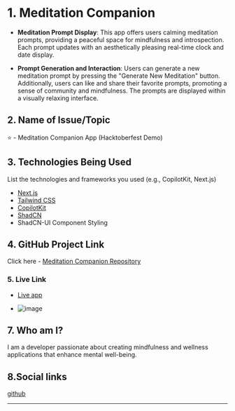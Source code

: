 

# 1. Meditation Companion
- **Meditation Prompt Display**: This app offers users calming meditation prompts, providing a peaceful space for mindfulness and introspection. Each prompt updates with an aesthetically pleasing real-time clock and date display.

- **Prompt Generation and Interaction**: Users can generate a new meditation prompt by pressing the "Generate New Meditation" button. Additionally, users can like and share their favorite prompts, promoting a sense of community and mindfulness. The prompts are displayed within a visually relaxing interface.

## 2. Name of Issue/Topic

⭐  - Meditation Companion App (Hacktoberfest Demo) 
## 3. Technologies Being Used

List the technologies and frameworks you used (e.g., CopilotKit, Next.js)
- [Next.js](https://nextjs.org)
- [Tailwind CSS](https://tailwindcss.com)
- [CopilotKit](https://copilotkit.ai)
- [ShadCN](https://ui.shadcn.com)
- ShadCN-UI Component Styling

## 4. GitHub Project Link

Click here - [Meditation Companion Repository](https://github.com/PentesterPriyanshu/meditation-companion)

### 5. Live Link

- [Live app](https://meditation-companion.vercel.app/)

- ![image](https://github.com/user-attachments/assets/cd8cb698-f59b-464a-919c-90a7a59de698)



## 7. Who am I?

I am a developer passionate about creating mindfulness and wellness applications that enhance mental well-being.
## 8.Social links

[github](https://github.com/PentesterPriyanshu/)

---
